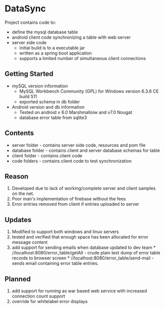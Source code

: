 # DataSync
Project contains code to:
  * define the mysql database table
  * android client code synchronizing a table with web server
  * server side code 
    * initial build is to a executable jar
    * written as a spring boot application
    * supports a limited number of simultaneous client connections
  
## Getting Started
  * mySQL version information
    * MySQL Workbench Community (GPL) for Windows version 6.3.6 CE build 511
    * exported schema in db folder
  * Android version and db information
    * Tested on android v 6.0 Marshmalloiw and v7.0 Nougat
    * database error table from sqlite3 

## Contents
  * server folder - contains server side code, resources and pom file
  * database folder - contains client and server database schemas for table
  * client folder - contains client code 
  * code folders - contains client code to test synchronization
## Reason
  1. Developed due to lack of working/complete server and client samples on the net.
  1. Poor man's implementation of firebase without the fees
  1. Error entries removed from client if entries uploaded to server
 ## Updates
  1. Modified to support both windows and linux servers
  1. tested and verified that enough space has been allocated for error message content
  1. add support for sending emails when database updated to dev team
    * //localhost:8080/error_table/getAll - crude plain text dump of error table records to browser screen
    * //localhost:8080/error_table/send-mail - sends email containing error table entries.
 ## Planned
  
  1. add support for running as war based web service with increased connection count support
  1. override for whitelabel error displays
